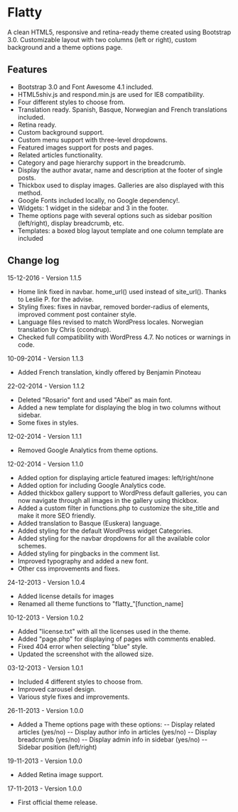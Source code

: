 Flatty
======

A clean HTML5, responsive and retina-ready theme created using Bootstrap 3.0. Customizable layout with two columns (left or right), custom background and a theme options page.

Features
--------
- Bootstrap 3.0 and Font Awesome 4.1 included.
- HTML5shiv.js and respond.min.js are used for IE8 compatibility.
- Four different styles to choose from.
- Translation ready. Spanish, Basque, Norwegian and French translations included.
- Retina ready.
- Custom background support.
- Custom menu support with three-level dropdowns.
- Featured images support for posts and pages.
- Related articles functionality.
- Category and page hierarchy support in the breadcrumb.
- Display the author avatar, name and description at the footer of single posts.
- Thickbox used to display images. Galleries are also displayed with this method.
- Google Fonts included locally, no Google dependency!.
- Widgets: 1 widget in the sidebar and 3 in the footer.
- Theme options page with several options such as sidebar position (left/right), display breadcrumb, etc.
- Templates: a boxed blog layout template and one column template are included

Change log
----------
15-12-2016 - Version 1.1.5

- Home link fixed in navbar. home_url() used instead of site_url(). Thanks to Leslie P. for the advise.
- Styling fixes: fixes in navbar, removed border-radius of elements, improved comment post container style.
- Language files revised to match WordPress locales. Norwegian translation by Chris (ccondrup).
- Checked full compatibility with WordPress 4.7. No notices or warnings in code.

10-09-2014 - Version 1.1.3

- Added French translation, kindly offered by Benjamin Pinoteau

22-02-2014 - Version 1.1.2

- Deleted "Rosario" font and used "Abel" as main font.
- Added a new template for displaying the blog in two columns without sidebar.
- Some fixes in styles.

12-02-2014 - Version 1.1.1

- Removed Google Analytics from theme options.

12-02-2014 - Version 1.1.0

- Added option for displaying article featured images: left/right/none
- Added option for including Google Analytics code.
- Added thickbox gallery support to WordPress default galleries, you can now navigate through all images in the gallery using thickbox.
- Added a custom filter in functions.php to customize the site_title and make it more SEO friendly.
- Added translation to Basque (Euskera) language.
- Added styling for the default WordPress widget Categories.
- Added styling for the navbar dropdowns for all the available color schemes.
- Added styling for pingbacks in the comment list.
- Improved typography and added a new font.
- Other css improvements and fixes.

24-12-2013 - Version 1.0.4

- Added license details for images
- Renamed all theme functions to "flatty_"[function_name]

10-12-2013 - Version 1.0.2

- Added "license.txt" with all the licenses used in the theme.
- Added "page.php" for displaying of pages with comments enabled.
- Fixed 404 error when selecting "blue" style.
- Updated the screenshot with the allowed size.

03-12-2013 - Version 1.0.1

- Included 4 different styles to choose from.
- Improved carousel design.
- Various style fixes and improvements.

26-11-2013 - Version 1.0.0

- Added a Theme options page with these options:
-- Display related articles (yes/no)
-- Display author info in articles (yes/no)
-- Display breadcrumb (yes/no)
-- Display admin info in sidebar (yes/no)
-- Sidebar position (left/right)

19-11-2013 - Version 1.0.0

- Added Retina image support.

17-11-2013 - Version 1.0.0

- First official theme release.

